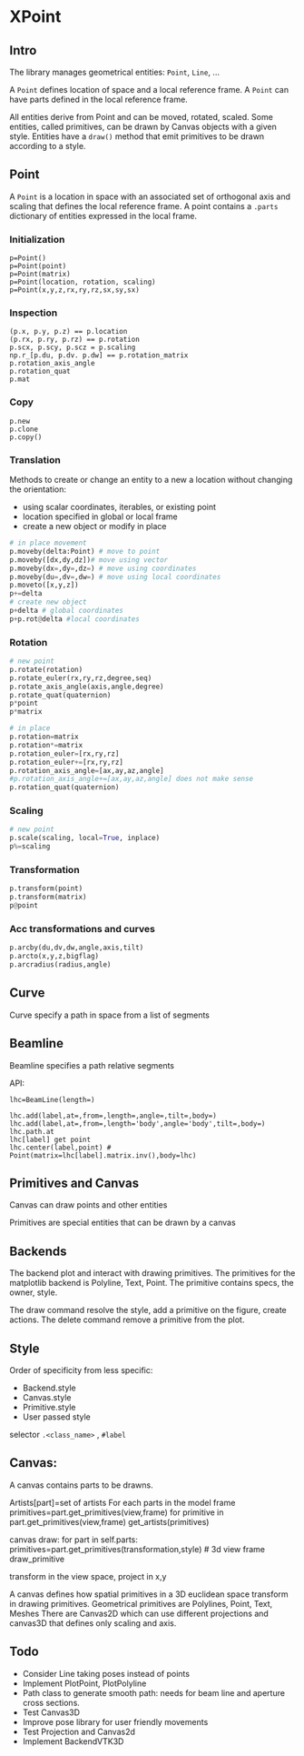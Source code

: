 # XPoint

## Intro

The library manages geometrical entities: `Point`, `Line`, ...

A `Point` defines location of space and a local reference frame.
A `Point` can have parts defined in the local reference frame.

All entities derive from Point and can be moved, rotated, scaled.
Some entities, called primitives, can be drawn by Canvas objects with a given style.
Entities have a `draw()` method that emit primitives to be drawn according to a style.


## Point

A `Point` is a location in space with an associated set of orthogonal axis and scaling that defines the local reference frame.  A point contains a `.parts` dictionary of entities expressed in the local frame.

### Initialization

```
p=Point()
p=Point(point)
p=Point(matrix)
p=Point(location, rotation, scaling)
p=Point(x,y,z,rx,ry,rz,sx,sy,sx)
```
### Inspection

```
(p.x, p.y, p.z) == p.location
(p.rx, p.ry, p.rz) == p.rotation
p.scx, p.scy, p.scz = p.scaling
np.r_[p.du, p.dv. p.dw] == p.rotation_matrix
p.rotation_axis_angle
p.rotation_quat
p.mat
```

### Copy

```
p.new
p.clone
p.copy()
```

### Translation
Methods to create or change an entity to a new a location without changing the orientation:
- using scalar coordinates, iterables, or existing point
- location specified in global or local frame
- create a new object or modify in place

```python
# in place movement
p.moveby(delta:Point) # move to point
p.moveby([dx,dy,dz])# move using vector
p.moveby(dx=,dy=,dz=) # move using coordinates
p.moveby(du=,dv=,dw=) # move using local coordinates
p.moveto([x,y,z])
p+=delta
# create new object
p+delta # global coordinates
p+p.rot@delta #local coordinates
```


### Rotation

```python
# new point
p.rotate(rotation)
p.rotate_euler(rx,ry,rz,degree,seq)
p.rotate_axis_angle(axis,angle,degree)
p.rotate_quat(quaternion)
p*point
p*matrix

# in place
p.rotation=matrix
p.rotation*=matrix
p.rotation_euler=[rx,ry,rz]
p.rotation_euler+=[rx,ry,rz]
p.rotation_axis_angle=[ax,ay,az,angle]
#p.rotation_axis_angle+=[ax,ay,az,angle] does not make sense
p.rotation_quat(quaternion)
```

### Scaling
```python
# new point
p.scale(scaling, local=True, inplace)
p%=scaling
```

### Transformation
```python
p.transform(point)
p.transform(matrix)
p@point

```

### Acc transformations and curves
```python
p.arcby(du,dv,dw,angle,axis,tilt)
p.arcto(x,y,z,bigflag)
p.arcradius(radius,angle)
```


## Curve
Curve specify a path in space from a list of segments




## Beamline
Beamline specifies a path relative segments

API:
```
lhc=BeamLine(length=)

lhc.add(label,at=,from=,length=,angle=,tilt=,body=)
lhc.add(label,at=,from=,length='body',angle='body',tilt=,body=)
lhc.path.at
lhc[label] get point
lhc.center(label,point) # Point(matrix=lhc[label].matrix.inv(),body=lhc)
```

## Primitives and Canvas

Canvas can draw points and other entities

Primitives are special entities that can be drawn by a canvas 


Backends
------------------------------------------------------------------------

The backend plot and interact with drawing primitives.
The primitives for the matplotlib backend is Polyline, Text, Point.
The primitive contains specs, the owner, style.

The draw command resolve the style, add a primitive on the figure, create actions.
The delete command remove a primitive from the plot.


Style
-------------------------------------------------------------------------
Order of specificity from less specific:
-  Backend.style
-  Canvas.style
-  Primitive.style
-  User passed style

selector `.<class_name>` , `#label`


Canvas:
----------------------------

A canvas contains parts to be drawns.

Artists[part]=set of artists
For each parts in the model frame
    primitives=part.get_primitives(view,frame)
    for primitive in part.get_primitives(view,frame)
        get_artists(primitives)


canvas draw:
   for part in self.parts:
      primitives=part.get_primitives(transformation,style)  # 3d view frame
      draw_primitive 

transform in the view space, project in x,y


A canvas defines how spatial primitives in a 3D euclidean space transform in drawing primitives.
Geometrical primitives are Polylines, Point, Text, Meshes
There are Canvas2D which can use different projections and canvas3D that defines only scaling and axis.


Todo
-----------------------------

- Consider Line taking poses instead of points
- Implement PlotPoint, PlotPolyline
- Path class to generate smooth path: needs for beam line and aperture cross sections.
- Test Canvas3D
- Improve pose library for user friendly movements
- Test Projection and Canvas2d
- Implement BackendVTK3D


